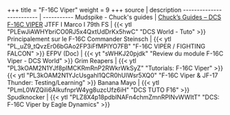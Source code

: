 +++
title = "F-16C Viper"
weight = 9
+++
source                    | description
------------------------- | -----------
Mudspike - Chuck's guides | [Chuck’s Guides – DCS F-16C VIPER](https://www.mudspike.com/chucks-guides-dcs-f-16c-viper/)
JTFF I Marco I 79th FS    | {{< ytl "PLEwJiAWHYbriCO0RJ5x4QxtUdDrKx5hwC" "DCS World - Tuto" >}} Principalement sur le F-16C
Commander Steinsch        | {{< ytl "PL_uZ9_tQvzEr06bGAo2FP3iFfMPIYO7FB" "F-16C VIPER / FIGHTING FALCON" >}}
EFPV (Doc)                | {{< yt "sWHKJ20pjdk" "Review du module F-16C Viper - DCS World" >}}
Grim Reapers              | {{< ytl "PL3kOAM2N1YJf8pIMCKRmRnP2RWkrWkSyZ" "Tutorials: F-16C Viper" >}}<br />{{< ytl "PL3kOAM2N1YJcUsgahl1QCR0hUlWsr5XQ0" "F-16C Viper & JF-17 Thunder: Testing/Learning" >}}
Banana Mayo               | {{< ytl "PLmL0WZQili6AIkufnprW4yg8uzcUfz6iH" "DCS TUTO F16" >}}
Spudknocker               | {{< ytl "PLZ8X4p18pdblNAFn4chmZmnRPINvWWItT" "DCS: F-16C Viper by Eagle Dynamics" >}}

